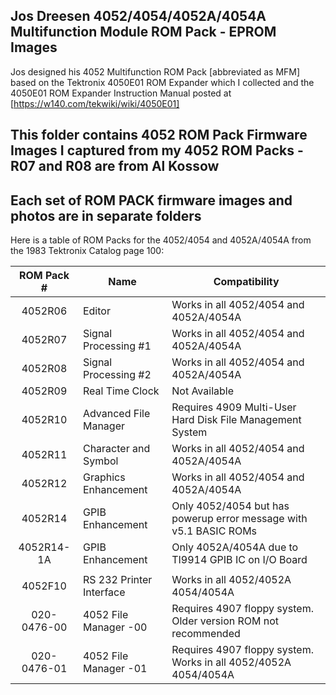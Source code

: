 Jos Dreesen 4052/4054/4052A/4054A Multifunction Module ROM Pack - EPROM Images
------
Jos designed his 4052 Multifunction ROM Pack [abbreviated as MFM] based on the Tektronix 4050E01 ROM Expander which I collected and the 4050E01 ROM Expander Instruction Manual posted at [https://w140.com/tekwiki/wiki/4050E01]



This folder contains 4052 ROM Pack Firmware Images I captured from my 4052 ROM Packs - R07 and R08 are from Al Kossow
-----

Each set of ROM PACK firmware images and photos are in separate folders
-------

Here is a table of ROM Packs for the 4052/4054 and 4052A/4054A from the 1983 Tektronix Catalog page 100:

| ROM Pack # | Name   | Compatibility | 
|:----------:|----------|----------|
| 4052R06    | Editor   | Works in all 4052/4054 and 4052A/4054A |
| 4052R07    | Signal Processing #1 | Works in all 4052/4054 and 4052A/4054A |
| 4052R08    | Signal Processing #2 | Works in all 4052/4054 and 4052A/4054A |
| 4052R09    | Real Time Clock      | Not Available |
| 4052R10    | Advanced File Manager | Requires 4909 Multi-User Hard Disk File Management System |
| 4052R11    | Character and Symbol  | Works in all 4052/4054 and 4052A/4054A |
| 4052R12    | Graphics Enhancement  | Works in all 4052/4054 and 4052A/4054A |
| 4052R14    | GPIB Enhancement      | Only 4052/4054 but has powerup error message with v5.1 BASIC ROMs |
| 4052R14-1A | GPIB Enhancement      | Only 4052A/4054A due to TI9914 GPIB IC on I/O Board |
|            |                       |                              |
| 4052F10    | RS 232 Printer Interface | Works in all 4052/4052A 4054/4054A |
| 020-0476-00 | 4052 File Manager -00     | Requires 4907 floppy system.  Older version ROM not recommended     |
| 020-0476-01 | 4052 File Manager -01     | Requires 4907 floppy system.  Works in all 4052/4052A 4054/4054A    |



